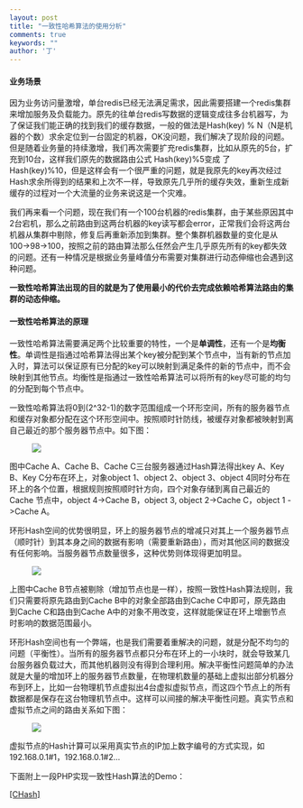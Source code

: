 ```yaml
---
layout: post
title: "一致性哈希算法的使用分析"
comments: true
keywords: ""
author: '丁'
---
```


<h4>业务场景</h4>

<p>因为业务访问量激增，单台redis已经无法满足需求，因此需要搭建一个redis集群来增加服务及负载能力。原先的往单台redis写数据的逻辑变成往多台机器写，为了保证我们能正确的找到我们的缓存数据，一般的做法是Hash(key) % N（N是机器的个数）求余定位到一台固定的机器，OK没问题，我们解决了现阶段的问题。但是随着业务量的持续激增，我们再次需要扩充redis集群，比如从原先的5台，扩充到10台，这样我们原先的数据路由公式 Hash(key)%5变成 了 Hash(key)%10，但是这样会有一个很严重的问题，就是我原先的key再次经过Hash求余所得到的结果和上次不一样，导致原先几乎所的缓存失效，重新生成新缓存的过程对一个大流量的业务来说这是一个灾难。 </p>

<p>我们再来看一个问题，现在我们有一个100台机器的redis集群，由于某些原因其中2台宕机，那么之前路由到这两台机器的key读写都会error，正常我们会将这两台机器从集群中剔除，修复后再重新添加到集群。整个集群机器数量的变化是从100-&gt;98-&gt;100，按照之前的路由算法那么任然会产生几乎原先所有的key都失效的问题。还有一种情况是根据业务量峰值分布需要对集群进行动态伸缩也会遇到这种问题。</p>

<p><strong>一致性哈希算法出现的目的就是为了使用最小的代价去完成依赖哈希算法路由的集群的动态伸缩。 </strong></p>

<h4>一致性哈希算法的原理 </h4>

<p>一致性哈希算法需要满足两个比较重要的特性，一个是<strong>单调性</strong>，还有一个是<strong>均衡性</strong>。单调性是指通过哈希算法得出某个key被分配到某个节点中，当有新的节点加入时，算法可以保证原有已分配的key可以映射到满足条件的新的节点中，而不会映射到其他节点。均衡性是指通过一致性哈希算法可以将所有的key尽可能的均匀的分配到每个节点中。 </p>

<p>一致性哈希算法将0到(2^32-1)的数字范围组成一个环形空间，所有的服务器节点和缓存对象都分配在这个环形空间中。按照顺时针防线，被缓存对象都被映射到离自己最近的那个服务器节点中。如下图： </p>

<figure><img src="http://7xp1dj.com1.z0.glb.clouddn.com/hash-1.jpeg"/></figure>

<p>图中Cache A、Cache B、Cache C三台服务器通过Hash算法得出key A、Key B、Key C分布在环上，对象object 1、object 2、object 3、object 4同时分布在环上的各个位置，根据规则按照顺时针方向，四个对象存储到离自己最近的Cache 节点中，object 4-&gt;Cache B，object 3, object 2-&gt;Cache C，object 1 -&gt;Cache A。 </p>

<p>环形Hash空间的优势很明显，环上的服务器节点的增减只对其上一个服务器节点（顺时针）到其本身之间的数据有影响（需要重新路由），而对其他区间的数据没有任何影响。当服务器节点数量很多，这种优势则体现得更加明显。 </p>

<figure><img src="http://7xp1dj.com1.z0.glb.clouddn.com/hash-2.jpeg"/></figure>

<p>上图中Cache B节点被剔除（增加节点也是一样），按照一致性Hash算法规则，我们只需要将原先路由到Cache B中的对象全部路由到Cache C中即可，原先路由到Cache C和路由到Cache A中的对象不用改变，这样就能保证在环上增删节点时影响的数据范围最小。</p>

<p>环形Hash空间也有一个弊端，也是我们需要着重解决的问题，就是分配不均匀的问题（平衡性）。当所有的服务器节点都只分布在环上的一小块时，就会导致某几台服务器负载过大，而其他机器则没有得到合理利用。解决平衡性问题简单的办法就是大量的增加环上的服务器节点数量，在物理机数量的基础上虚拟出部分机器分布到环上，比如一台物理机节点虚拟出4台虚拟虚拟节点，而这四个节点上的所有数据都是保存在这台物理机节点中。这样可以间接的解决平衡性问题。真实节点和虚拟节点之间的路由关系如下图： </p>

<figure><img src="http://7xp1dj.com1.z0.glb.clouddn.com/hash-5.jpeg"/></figure>

<p>虚拟节点的Hash计算可以采用真实节点的IP加上数字编号的方式实现，如192.168.0.1#1，192.168.0.1#2... </p>

<p>下面附上一段PHP实现一致性Hash算法的Demo： </p>

<p><a href="https://github.com/1024b/CHash">[CHash]</a></p>